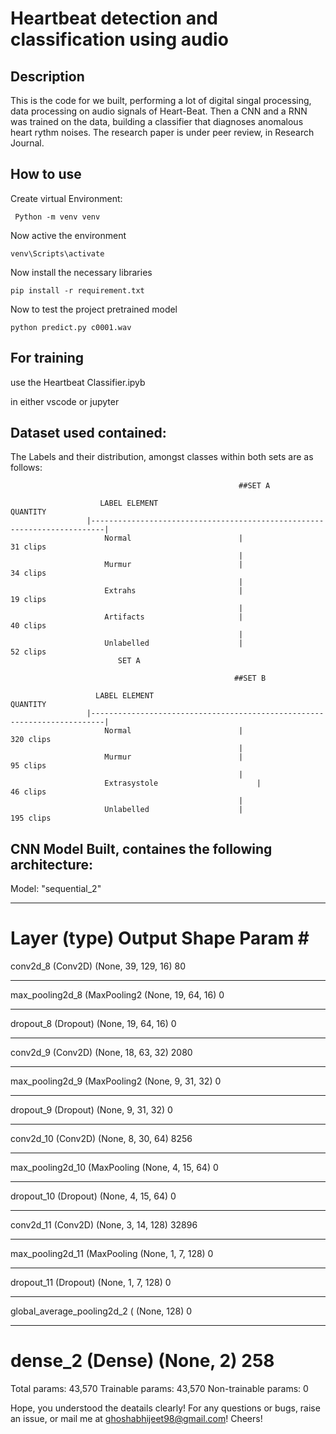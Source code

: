 # Heartbeat detection and classification using audio 

## Description
This is the code for we built, performing a lot of digital singal processing, data processing on audio signals of Heart-Beat. Then a CNN and a RNN was trained on the data, building a classifier that diagnoses anomalous heart rythm noises. The research paper is under peer review, in Research Journal.

## How to use

Create virtual Environment:  

```
 Python -m venv venv 
```
Now active the environment
```
venv\Scripts\activate
```
Now install the necessary libraries
```
pip install -r requirement.txt
```

Now to test the project pretrained model
```
python predict.py c0001.wav
```


## For training 

use the Heartbeat Classifier.ipyb

in either vscode or jupyter

## Dataset used contained:

The Labels and their distribution, amongst classes within both sets are as follows:

                                                       ##SET A
                                                       
                        LABEL ELEMENT                                     QUANTITY
                     |-------------------------------------------------------------------------|
                         Normal                        |                 31 clips
                                                       |
                         Murmur                        |                 34 clips                
                                                       |
                         Extrahs                       |                 19 clips
                                                       |
                         Artifacts                     |                 40 clips
                                                       |
                         Unlabelled                    |                 52 clips
                            SET A
                                                       
                                                      ##SET B
                       
                       LABEL ELEMENT                                     QUANTITY
                     |-------------------------------------------------------------------------|
                         Normal                        |                 320 clips
                                                       |
                         Murmur                        |                 95 clips          
                                                       |
                         Extrasystole                      |                 46 clips
                                                       |
                         Unlabelled                    |                 195 clips
                                                      


## CNN Model Built, containes the following architecture:
Model: "sequential_2"
_________________________________________________________________
Layer (type)                 Output Shape              Param #   
=================================================================
conv2d_8 (Conv2D)            (None, 39, 129, 16)       80        
_________________________________________________________________
max_pooling2d_8 (MaxPooling2 (None, 19, 64, 16)        0         
_________________________________________________________________
dropout_8 (Dropout)          (None, 19, 64, 16)        0         
_________________________________________________________________
conv2d_9 (Conv2D)            (None, 18, 63, 32)        2080      
_________________________________________________________________
max_pooling2d_9 (MaxPooling2 (None, 9, 31, 32)         0         
_________________________________________________________________
dropout_9 (Dropout)          (None, 9, 31, 32)         0         
_________________________________________________________________
conv2d_10 (Conv2D)           (None, 8, 30, 64)         8256      
_________________________________________________________________
max_pooling2d_10 (MaxPooling (None, 4, 15, 64)         0         
_________________________________________________________________
dropout_10 (Dropout)         (None, 4, 15, 64)         0         
_________________________________________________________________
conv2d_11 (Conv2D)           (None, 3, 14, 128)        32896     
_________________________________________________________________
max_pooling2d_11 (MaxPooling (None, 1, 7, 128)         0         
_________________________________________________________________
dropout_11 (Dropout)         (None, 1, 7, 128)         0         
_________________________________________________________________
global_average_pooling2d_2 ( (None, 128)               0         
_________________________________________________________________
dense_2 (Dense)              (None, 2)                 258       
=================================================================
Total params: 43,570
Trainable params: 43,570
Non-trainable params: 0


Hope, you understood the deatails clearly! For any questions or bugs, raise an issue, or mail me at ghoshabhijeet98@gmail.com!  Cheers!
